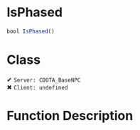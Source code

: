# IsPhased
```js	
bool IsPhased()
```
# Class
✔ `Server: CDOTA_BaseNPC`  
✖ `Client: undefined`  

# Function Description

